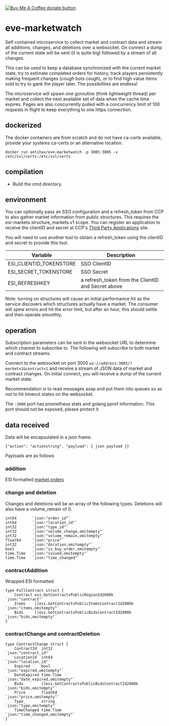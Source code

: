 <span class="badge-buymeacoffee">
<a href="https://www.buymeacoffee.com/antihax" title="Donate to this project using Buy Me A Coffee"><img src="https://img.shields.io/badge/buy%20me%20a%20coffee-donate-yellow.svg" alt="Buy Me A Coffee donate button" /></a>
</span>

# eve-marketwatch

Self contained microservice to collect market and contract data and stream all additions, changes, and deletions over a websocket. On connect a dump of the current state will be sent (it is quite big) followed by a stream of all changes.

This can be used to keep a database synchronized with the current market state, try to estimate completed orders for history, track players persistently making frequent changes (*cough* bots *cough*), or to find high value items sold to try to gank the player later. The possibilities are endless!

The microservice will spawn one goroutine (think lightweight thread) per market and collect the next available set of data when the cache time expires. Pages are also concurrently pulled with a concurrency limit of 100 requests in flight to keep everything to one https connection. 

## dockerized
The docker containers are from scratch and do not have ca-certs available, provide your systems ca-certs or an alternative location.

`docker run antihax/eve-marketwatch -p 3005:3005 -v /etc/ssl/certs:/etc/ssl/certs`

## compilation

* Build the cmd directory.

## environment

You can optionally pass an SSO configuration and a refresh_token from CCP to also gather market information from public structures. This requires the esi-markets.structure_markets.v1 scope. You can register an application to receive the clientID and secret at CCP's [Third Party Applications](https://developers.eveonline.com/) site.

You will need to use another tool to obtain a refresh_token using the clientID and secret to provide this tool.

| Variable        | Description | 
| ------------- |-------------| 
| ESI_CLIENTID_TOKENSTORE | SSO ClientID |
| ESI_SECRET_TOKENSTORE | SSO Secret |
| ESI_REFRESHKEY | a refresh_token from the ClientID and Secret above |

Note: turning on structures will cause an initial performance hit as the service discovers which structures actually have a market. The consumer will spew errors and hit the error limit, but after an hour, this should settle and then operate smoothly.

## operation
Subscription parameters can be sent in the websocket URL to determine which channel to subscribe to.
The following will subscribe to both market and contract streams.

Connect to the websocket on port 3005 `ws://address:3005/?market=1&contract=1` and receive a stream of JSON data of market and contract changes. On initial connect, you will receive a dump of the current market state.

Recommendation is to read messages asap and put them into queues so as not to hit timeout states on the websocket.

The `:3000` port has prometheus stats and golang pprof information. This port should not be exposed, please protect it.

## data received

Data will be encapsulated in a json frame. 
```
{"action": "actionstring", "payload": { json payload }}
``` 
Payloads are as follows

### addition

ESI formatted [market orders](https://esi.evetech.net/ui/#/Market/get_markets_region_id_orders)

### change and deletion

Changes and deletions will be an array of the following types. Deletions will also have a volume_remain of 0.

```golang
int64		`json:"order_id"`
int64		`json:"location_id"`
int32		`json:"type_id"`
int32		`json:"volume_change,omitempty"`
int32		`json:"volume_remain,omitempty"`
float64		`json:"price"`
int32		`json:"duration,omitempty"`
bool		`json:"is_buy_order,omitempty"`
time.Time	`json:"issued,omitempty"`
time.Time	`json:"time_changed"`
``` 

### contractAddition

Wrapped ESI formatted
```golang
type FullContract struct {
	Contract esi.GetContractsPublicRegionId200Ok          `json:"contract"`
	Items    []esi.GetContractsPublicItemsContractId200Ok `json:"items,omitempty"`
	Bids     []esi.GetContractsPublicBidsContractId200Ok  `json:"bids,omitempty"`
}
```

### contractChange and contractDeletion
```golang
type ContractChange struct {
	ContractId  int32                                       `json:"contract_id"`
	LocationId  int64                                       `json:"location_id"`
	Expired     bool                                        `json:"expired,omitempty"`
	DateExpired time.Time                                   `json:"date_expired,omitempty"`
	Bids        []esi.GetContractsPublicBidsContractId200Ok `json:"bids,omitempty"`
	Price       float64                                     `json:"price,omitempty"`
	Type_       string                                      `json:"type,omitempty"`
	TimeChanged time.Time                                   `json:"time_changed,omitempty"`
}
```
